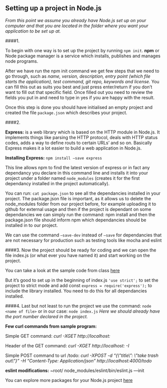 ## Setting up a project in Node.js

*From this point we assume you already have Node.js set up on your computer and that you are located in the folder where you want your application to be set up at.*

####1.

To begin with one way is to set up the project by running ```npm init```.
**npm** or Node package manager is a service which installs, publishes and manages node programs.

After we have run the npm init command we get few steps that we need to go through, such as *name, version, description, entry point (which file starts the application), test command, git repo, keywords and license.* You can fill this out as suits you best and just press enter/return if you don’t want to fill out that specific field.
Once filled out you need to review the fields you put in and need to type in yes if you are happy with the result.

Once this step is done you should have initialised an empty project and created the file ```package.json``` which describes your project. 


####2.

**Express:** is a web library which is based on the HTTP module in Node.js.
It implements things like parsing the HTTP protocol, deals with HTTP status codes, adds a way to define routs to certain URLs’ and so on. 
Basically Express makes it a lot easier to build a web application in Node.js.

**Installing Express:** 
```npm install —save express```

This line allows npm to find the latest version of express or in fact any dependancy you declare in this command line and installs it into your project under a folder named ```node_modules``` (creates it for the first dependancy installed in the project automatically).

You can run: ```cat package.json``` to see all the dependancies installed in your project.
The package.json file is important, as it allows us to delete the node_modules folder from our project before, for example uploading it to github for external usage and then if the project is dependant on some dependancies we can simply run the command: npm install and then the package.json file should inform npm which dependancies should be installed in to our project.

We can use the command ```—save-dev``` instead of ```—save``` for dependancies that are not necessary for production such as testing tools like mocha and eslint 


####3.
Now the project should be ready for coding and we can open the file index.js (or what ever you have named it) and start working on the project.

You can take a look at the sample code from class [here](https://github.com/sigurdura13/nodejs-project-setup-instructions/blob/master/sample-project.js)

But it’s good to set up in the beginning of index.js ```'use strict';``` to set the project to strict mode and add const ```express = require('express');``` to include the library installed. You need to do this for all dependancies installed.


####4.
Last but not least to run the project we use the command: ```node <name of file>``` or in our case: ```node index.js```
*Here we should already have the port number declared in the project.*


**Few curl commands from sample program:**

Simple GET command:
*curl -XGET http://localhost:<port number>*

Header of the GET command: 
*curl -XGET http://localhost:<port number> -I*

Simple POST command to url /todo:
*curl -XPOST -d “{\”title\”: \”take trash out\”}” -H “Content-Type: Application/json” http://localhost:4000/todo*


**eslint modifications:**
~root/ node_modules/eslint/bin/eslint.js —init


You can explore more packages for your Node.js project [here](http://www.npmjs.com)
